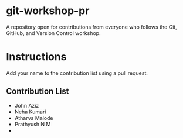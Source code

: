 # git-workshop-pr
A repository open for contributions from everyone who follows the Git, GitHub, and Version Control workshop.

# Instructions

Add your name to the contribution list using a pull request.

## Contribution List
- John Aziz
- Neha Kumari
- Atharva Malode
- Prathyush N M
-
